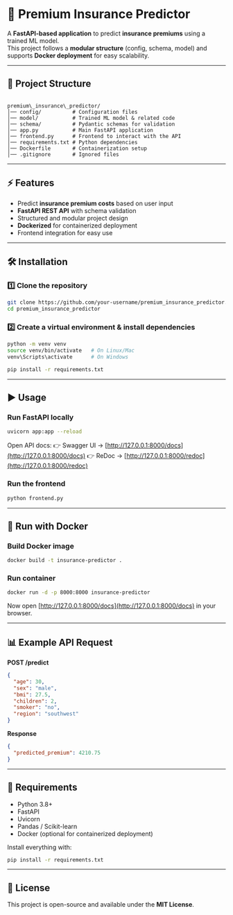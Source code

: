 # 🏥 Premium Insurance Predictor

A **FastAPI-based application** to predict **insurance premiums** using a trained ML model.  
This project follows a **modular structure** (config, schema, model) and supports **Docker deployment** for easy scalability.

---

## 📂 Project Structure
```

premium\_insurance\_predictor/
│── config/          # Configuration files
│── model/           # Trained ML model & related code
│── schema/          # Pydantic schemas for validation
│── app.py           # Main FastAPI application
│── frontend.py      # Frontend to interact with the API
│── requirements.txt # Python dependencies
│── Dockerfile       # Containerization setup
│── .gitignore       # Ignored files

````

---

## ⚡ Features
- Predict **insurance premium costs** based on user input  
- **FastAPI REST API** with schema validation  
- Structured and modular project design  
- **Dockerized** for containerized deployment  
- Frontend integration for easy use  

---

## 🛠️ Installation

### 1️⃣ Clone the repository
```bash
git clone https://github.com/your-username/premium_insurance_predictor.git
cd premium_insurance_predictor
````

### 2️⃣ Create a virtual environment & install dependencies

```bash
python -m venv venv
source venv/bin/activate   # On Linux/Mac
venv\Scripts\activate      # On Windows

pip install -r requirements.txt
```

---

## ▶️ Usage

### Run FastAPI locally

```bash
uvicorn app:app --reload
```

Open API docs:
👉 Swagger UI → [http://127.0.0.1:8000/docs](http://127.0.0.1:8000/docs)
👉 ReDoc → [http://127.0.0.1:8000/redoc](http://127.0.0.1:8000/redoc)

### Run the frontend

```bash
python frontend.py
```

---

## 🐳 Run with Docker

### Build Docker image

```bash
docker build -t insurance-predictor .
```

### Run container

```bash
docker run -d -p 8000:8000 insurance-predictor
```

Now open [http://127.0.0.1:8000/docs](http://127.0.0.1:8000/docs) in your browser.

---

## 📊 Example API Request

**POST /predict**

```json
{
  "age": 30,
  "sex": "male",
  "bmi": 27.5,
  "children": 2,
  "smoker": "no",
  "region": "southwest"
}
```

**Response**

```json
{
  "predicted_premium": 4210.75
}
```

---

## 📌 Requirements

* Python 3.8+
* FastAPI
* Uvicorn
* Pandas / Scikit-learn
* Docker (optional for containerized deployment)

Install everything with:

```bash
pip install -r requirements.txt
```

---

## 📖 License

This project is open-source and available under the **MIT License**.

